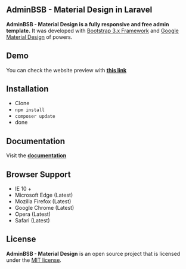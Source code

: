 AdminBSB - Material Design in Laravel
--------------------------------------


**AdminBSB - Material Design is a fully responsive and free admin template.** It was developed with [Bootstrap 3.x Framework](http://getbootstrap.com) and [Google Material Design](https://material.google.com) of powers.

Demo
----------------
You can check the website preview with **[this link]()**  

Installation
----------------
- Clone
- ```npm install ```
- ```composer update ```
- done


Documentation
----------
Visit the **[documentation](https://gurayyarar.github.io/AdminBSBMaterialDesign/documentation/)**

Browser Support
----------
- IE 10 +
- Microsoft Edge (Latest)
- Mozilla Firefox (Latest)
- Google Chrome (Latest)
- Opera (Latest)
- Safari (Latest)


License
----------
**AdminBSB - Material Design** is an open source project that is licensed under the [MIT license](http://opensource.org/licenses/MIT).
